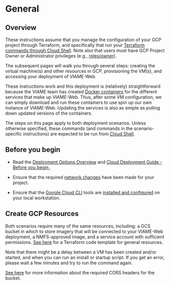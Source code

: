 # General

## Overview

These instructions assume that you manage the configuration of your GCP project through Terraform, and specifically that run your [Terraform commands through Cloud Shell](https://www.hashicorp.com/blog/kickstart-terraform-on-gcp-with-google-cloud-shell). Note also that users must have GCP Project Owner or Administrator privileges (e.g., [roles/owner](https://cloud.google.com/iam/docs/understanding-roles#basic)).  

The subsequent pages will walk you through several steps: creating the virtual machine(s) and other resources in GCP, provisioning the VM(s), and accessing your deployment of VIAME-Web. 

These instructions work and this deployment is (relatively) straightforward because the VIAME team has created [Docker containers](https://www.docker.com/resources/what-container/) for the different services that make up VIAME-Web. Thus, after some VM configuration, we can simply download and run these containers to use spin up our own instance of VIAME-Web. Updating the services is also as simple as pulling down updated versions of the containers.

The steps on this page apply to both deployment scenarios. Unless otherwise specified, these commands (and commands in the scenario-specific instructions) are expected to be run from [Cloud Shell](https://cloud.google.com/shell).

## Before you begin

* Read the [Deployment Options Overview](https://kitware.github.io/dive/Deployment-Overview/) and [Cloud Deployment Guide - Before you begin
](https://kitware.github.io/dive/Deployment-Provision/#before-you-begin). 

* Ensure that the required [network changes](network-changes.md) have been made for your project.

* Ensure that the [Google Cloud CLI](https://cloud.google.com/sdk/gcloud) tools are [installed and configured](https://cloud.google.com/sdk/docs/install) on your local workstation.

## Create GCP Resources

Both scenarios require many of the same resources, including: a GCS bucket in which to store imagery that will be connected to your VIAME-Web deployment, a NMFS-approved image, and a service account with sufficient permissions. [See here](https://drive.google.com/file/d/16vJPK8ikKm5QlPcrcWciJhXOGvGN6jTa/view?usp=sharing) for a Terraform code template for general resources.

Note that there might be a delay between a VM has been created and/or started, and when you can run an install or startup script. If you get an error, please wait a few minutes and try to run the command again.

[See here](https://kitware.github.io/dive/Deployment-Storage/#setting-up-cors) for more information about the required CORS headers for the bucket. 
